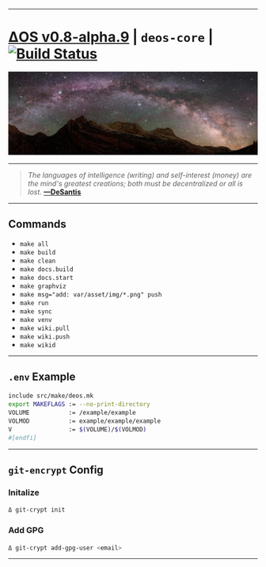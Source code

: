 [this:author:name]:  # (Andrew DeSantis)
[this:author:email]: # (atd@bitcoin.sh)

---

# [ΔOS v0.8-alpha.9][000] | `deos-core` | [![Build Status][001]][002]

[![self-header.jpg][003]](https://github.com/libdeos/deos-graphviz/wiki)

---

> *The languages of intelligence (writing) and self-interest (money) are the*
> *mind's greatest creations; both must be decentralized or all is lost.*
> **[—DeSantis][004]**

---

## Commands

* `make all`
* `make build`
* `make clean`
* `make docs.build`
* `make docs.start`
* `make graphviz`
* `make msg="add: var/asset/img/*.png" push`
* `make run`
* `make sync`
* `make venv`
* `make wiki.pull`
* `make wiki.push`
* `make wikid`

---

## `.env` Example

```bash
include src/make/deos.mk
export MAKEFLAGS := --no-print-directory
VOLUME           := /example/example
VOLMOD           := example/example/example
V                := $(VOLUME)/$(VOLMOD)
#[endfi]
```

---

## `git-encrypt` Config

### Initalize

```bash
Δ git-crypt init
```

### Add GPG

```bash
Δ git-crypt add-gpg-user <email>
```

---

[000]: https://libdeos.github.io/deos-graphviz/
[001]: https://travis-ci.org/libdeos/deos-graphviz.svg?branch=master
[002]: https://travis-ci.org/libdeos/deos-graphviz
[003]: var/assets/github/self-header.jpg
[004]: https://twitter.com/desantis/status/795023340704595968
